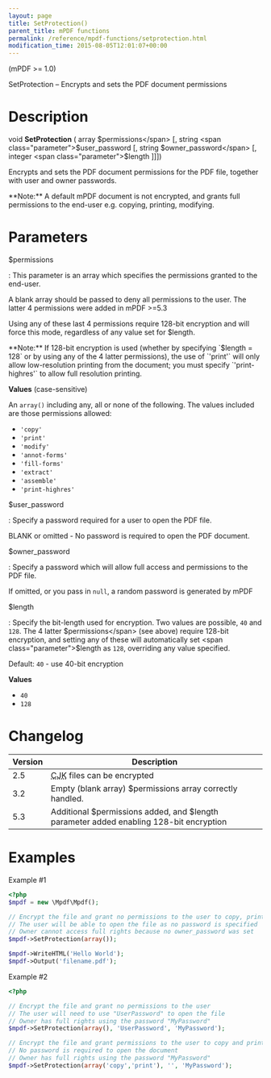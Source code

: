 ```yaml
---
layout: page
title: SetProtection()
parent_title: mPDF functions
permalink: /reference/mpdf-functions/setprotection.html
modification_time: 2015-08-05T12:01:07+00:00
---
```


(mPDF >= 1.0)

SetProtection – Encrypts and sets the PDF document permissions

# Description

void **SetProtection** ( array <span class="parameter">$permissions</span>
[, string <span class="parameter">$user_password</span>
[, string <span class="parameter">$owner_password</span>
[, integer <span class="parameter">$length</span>
]]])

Encrypts and sets the PDF document permissions for the PDF file, together with user and owner passwords.

<div class="alert alert-info" role="alert" markdown="1">
  **Note:** A default mPDF document is not encrypted, and grants full permissions to the end-user e.g.
  copying, printing, modifying.
</div>

# Parameters

<span class="parameter">$permissions</span>

: This parameter is an array which specifies the permissions granted to the end-user.

  A blank array should be passed to deny all permissions to the user. The latter 4 permissions were added in mPDF >=5.3 

  Using any of these last 4 permissions require 128-bit encryption and will force this mode, regardless of any value set
  for <span class="parameter">$length</span>.

  <div class="alert alert-info" role="alert" markdown="1">
    **Note:** If 128-bit encryption is used (whether by specifying
    `$length = 128` or by using any of the 4 latter permissions), the use of
    `'print'` will only allow low-resolution printing from the document; you must
    specify `'print-highres'` to allow full resolution printing.
  </div>

  **Values** (case-sensitive)

  An `array()` including any, all or none of the following. The values included are those permissions allowed:

  - `'copy'`
  - `'print'`
  - `'modify'`
  - `'annot-forms'`
  - `'fill-forms'`
  - `'extract'`
  - `'assemble'`
  - `'print-highres'`

<span class="parameter">$user_password</span>

: Specify a password required for a user to open the PDF file.

  <span class="smallblock">BLANK</span> or omitted - No password is required to open the PDF document.

<span class="parameter">$owner_password</span>

: Specify a password which will allow full access and permissions to the PDF file.

  If omitted, or you pass in `null`, a random password is generated by mPDF

<span class="parameter">$length</span>

: Specify the bit-length used for encryption. Two values are possible, `40` and `128`. The 4 latter
  <span class="parameter">$permissions</span> (see above) require 128-bit encryption, and setting any of these will
  automatically set <span class="parameter">$length</span> as `128`, overriding any value specified.

  Default: `40` - use 40-bit encryption

  **Values**

  * `40`
  * `128`

# Changelog

<table class="table">
<thead>
<tr>
  <th>Version</th>
  <th>Description</th>
</tr>
</thead> <tbody>
<tr>
  <td>2.5</td>
  <td><acronym title="Chinese-Japanese-Korean languages">CJK</acronym> files can be encrypted</td>
</tr>
<tr>
  <td>3.2</td>
  <td>Empty (blank array) <span class="parameter">$permissions</span> array correctly handled.</td>
</tr>
<tr>
  <td>5.3</td>
  <td>
    Additional <span class="parameter">$permissions</span> added, and <span class="parameter">$length</span>
    parameter added enabling 128-bit encryption
  </td>
</tr>
</tbody> </table>

# Examples

Example #1

```php
<?php
$mpdf = new \Mpdf\Mpdf();

// Encrypt the file and grant no permissions to the user to copy, print etc.
// The user will be able to open the file as no password is specified
// Owner cannot access full rights because no owner_password was set
$mpdf->SetProtection(array());

$mpdf->WriteHTML('Hello World');
$mpdf->Output('filename.pdf');

```

Example #2

```php
<?php

// Encrypt the file and grant no permissions to the user
// The user will need to use "UserPassword" to open the file
// Owner has full rights using the password "MyPassword"
$mpdf->SetProtection(array(), 'UserPassword', 'MyPassword');

// Encrypt the file and grant permissions to the user to copy and print
// No password is required to open the document
// Owner has full rights using the password "MyPassword"
$mpdf->SetProtection(array('copy','print'), '', 'MyPassword');

```
